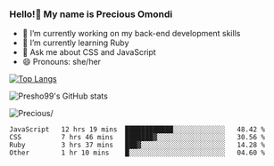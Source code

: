 ### Hello!👋 My name is Precious Omondi 

- 🔭 I’m currently working on my back-end development skills
- 🌱 I’m currently learning Ruby
- 💬 Ask me about CSS and JavaScript
- 😄 Pronouns: she/her



[![Top Langs](https://github-readme-stats.vercel.app/api/top-langs/?username=Presho99&langs_count=8&theme=dark)](https://github.com/Presho99/github-readme-stats)

![Presho99's GitHub stats](https://github-readme-stats.vercel.app/api?username=Presho99&show_icons=true&theme=dark)


<p align="left"> <img src=https://komarev.com/ghpvc/?username=Presho99&color=blueviolet alt=Precious/></p>






<!--START_SECTION:waka-->

```text
JavaScript   12 hrs 19 mins  ████████████░░░░░░░░░░░░░   48.42 %
CSS          7 hrs 46 mins   ███████▓░░░░░░░░░░░░░░░░░   30.56 %
Ruby         3 hrs 37 mins   ███▓░░░░░░░░░░░░░░░░░░░░░   14.28 %
Other        1 hr 10 mins    █░░░░░░░░░░░░░░░░░░░░░░░░   04.60 %
```

<!--END_SECTION:waka-->

